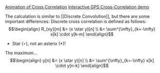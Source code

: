 [Animation of Cross Correlation](chivertj.github.io/dspworksheets/LTISystems/Ex_corranim.html)
[Interactive GPS Cross-Correlation demo](chivertj.github.io/dspworksheets/LTISystems/gps_interactive.html)

The calculation is similar to [[Discrete Convolution]], but there are some important differences. Discrete cross correlation is defined as follows:
$$\begin{align}
	R_{xy}[m] &= (x \star y)[n] \\
	&= \sum^{\infty}_{k=-\infty} x[k] \cdot y[k-m]
\end{align}$$
- Star ($\star$), not an asterix ($*$)!

The maximum...
$$\begin{align}
	y[n] &= (x \star y)[n] \\
	&= \sum^{\infty}_{k=-\infty} x[k] \cdot y[n-k]
\end{align}$$
